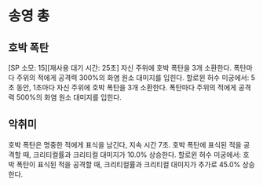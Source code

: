 # 송영 총

## 호박 폭탄

[SP 소모: 15][재사용 대기 시간: 25초] 자신 주위에 호박 폭탄을 3개 소환한다. 폭탄마다 주위의 적에게 공격력 300%의 화염 원소 대미지를 입힌다.
할로윈 허수 미궁에서: 5초 동안, 1초마다 자신 주위에 호박 폭탄을 3개 소환한다. 폭탄마다 주위의 적에게 공격력 500%의 화염 원소 대미지를 입힌다.

## 악취미

호박 폭탄은 명중한 적에게 표식을 남긴다, 지속 시간 7초. 호박 폭탄에 표식된 적을 공격할 때, 크리티컬률과 크리티컬 대미지가 10.0% 상승한다.
할로윈 허수 미궁에서: 호박 폭탄이 표식된 적을 공격할 때, 크리티컬률과 크리티컬 대미지가 추가로 45.0% 상승한다.
